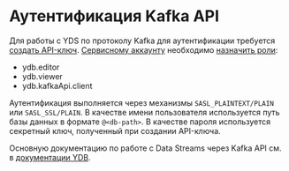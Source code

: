 # Аутентификация Kafka API
Для работы с YDS по протоколу Kafka для аутентификации требуется [создать API-ключ](../../iam/operations/api-key/create).
[Сервисному аккаунту](../../iam/concepts/users/service-accounts) необходимо [назначить роли](../../iam/operations/sa/assign-role-for-sa):
 - ydb.editor
 - ydb.viewer
 - ydb.kafkaApi.client

Аутентификация выполняется через механизмы `SASL_PLAINTEXT/PLAIN` или `SASL_SSL/PLAIN`.
В качестве имени пользователя используется путь базы данных в формате `@<db-path>`.
В качестве пароля используется секретный ключ, полученный при создании API-ключа.

Основную документацию по работе с Data Streams через Kafka API см. в [документации YDB](https://ydb.tech/ru/docs/reference/kafka-api).

